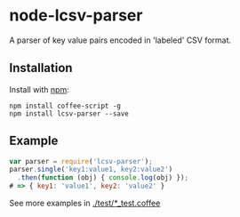 # node-lcsv-parser

A parser of key value pairs encoded in 'labeled' CSV format.

## Installation

Install with [npm](https://www.npmjs.com/):

```shell
npm install coffee-script -g
npm install lcsv-parser --save
```

## Example

```javascript
var parser = require('lcsv-parser');
parser.single('key1:value1, key2:value2')
  .then(function (obj) { console.log(obj) });
# => { key1: 'value1', key2: 'value2' }
```

See more examples in [./test/*_test.coffee](./test)
